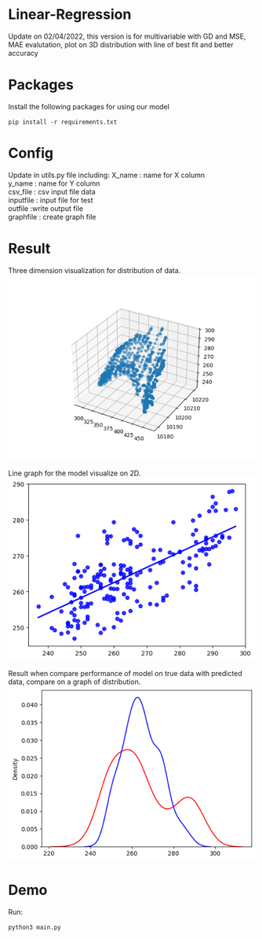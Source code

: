 # Linear-Regression
Update on 02/04/2022, this version is for multivariable with GD and MSE, MAE evalutation, plot on 3D distribution with line of best fit and
better accuracy
# Packages
Install the following packages for using our model
``` 
pip install -r requirements.txt
```
# Config
Update in utils.py file including:
X_name : name for X column \
y_name : name for Y column \
csv_file : csv input file data \
inputfile : input file for test \
outfile :write output file \
graphfile : create graph file 

# Result 
Three dimension visualization for distribution of data. \
![alt text](https://github.com/huyquoctrinh/Linear-Regression/blob/updateFull/asset/distribution_3d.png)

Line graph for the model visualize on 2D. \
![alt text](https://github.com/huyquoctrinh/Linear-Regression/blob/updateFull/asset/graph_out%20.png)

Result when compare performance of model on true data with predicted data, compare on a graph of distribution. 
![alt text](https://github.com/huyquoctrinh/Linear-Regression/blob/updateFull/asset/compare.png)

# Demo
Run: 
```
python3 main.py
```
